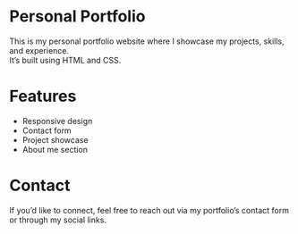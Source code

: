 # Personal Portfolio

This is my personal portfolio website where I showcase my projects, skills, and experience.  
It’s built using HTML and CSS.

# Features
- Responsive design
- Contact form
- Project showcase
- About me section

# Contact
If you’d like to connect, feel free to reach out via my portfolio’s contact form or through my social links.
